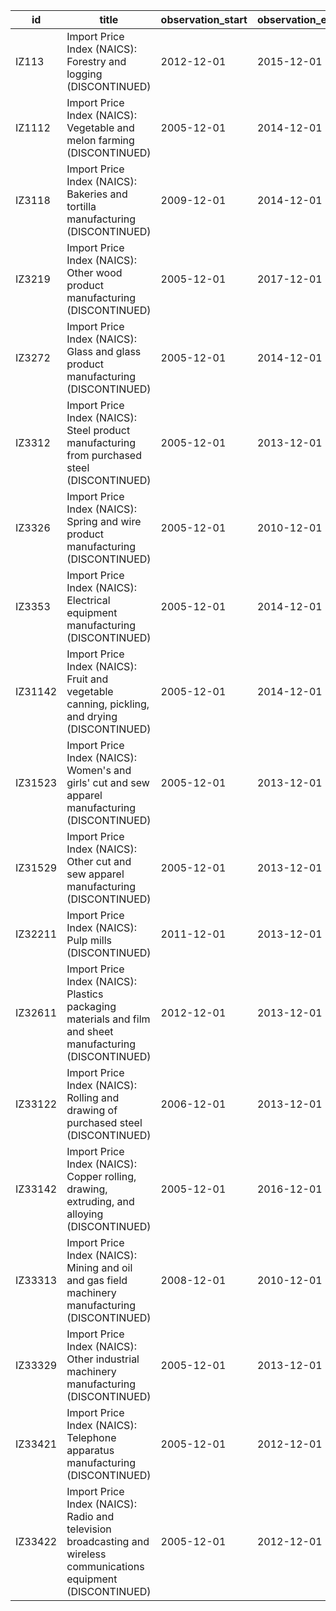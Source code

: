 | id      | title                                                                                                              | observation_start   | observation_end   |
|---------|--------------------------------------------------------------------------------------------------------------------|---------------------|-------------------|
| IZ113   | Import Price Index (NAICS): Forestry and logging (DISCONTINUED)                                                    | 2012-12-01          | 2015-12-01        |
| IZ1112  | Import Price Index (NAICS): Vegetable and melon farming (DISCONTINUED)                                             | 2005-12-01          | 2014-12-01        |
| IZ3118  | Import Price Index (NAICS): Bakeries and tortilla manufacturing (DISCONTINUED)                                     | 2009-12-01          | 2014-12-01        |
| IZ3219  | Import Price Index (NAICS): Other wood product manufacturing (DISCONTINUED)                                        | 2005-12-01          | 2017-12-01        |
| IZ3272  | Import Price Index (NAICS): Glass and glass product manufacturing (DISCONTINUED)                                   | 2005-12-01          | 2014-12-01        |
| IZ3312  | Import Price Index (NAICS): Steel product manufacturing from purchased steel (DISCONTINUED)                        | 2005-12-01          | 2013-12-01        |
| IZ3326  | Import Price Index (NAICS): Spring and wire product manufacturing (DISCONTINUED)                                   | 2005-12-01          | 2010-12-01        |
| IZ3353  | Import Price Index (NAICS): Electrical equipment manufacturing (DISCONTINUED)                                      | 2005-12-01          | 2014-12-01        |
| IZ31142 | Import Price Index (NAICS): Fruit and vegetable canning, pickling, and drying (DISCONTINUED)                       | 2005-12-01          | 2014-12-01        |
| IZ31523 | Import Price Index (NAICS): Women's and girls' cut and sew apparel manufacturing (DISCONTINUED)                    | 2005-12-01          | 2013-12-01        |
| IZ31529 | Import Price Index (NAICS): Other cut and sew apparel manufacturing (DISCONTINUED)                                 | 2005-12-01          | 2013-12-01        |
| IZ32211 | Import Price Index (NAICS): Pulp mills (DISCONTINUED)                                                              | 2011-12-01          | 2013-12-01        |
| IZ32611 | Import Price Index (NAICS): Plastics packaging materials and film and sheet manufacturing (DISCONTINUED)           | 2012-12-01          | 2013-12-01        |
| IZ33122 | Import Price Index (NAICS): Rolling and drawing of purchased steel (DISCONTINUED)                                  | 2006-12-01          | 2013-12-01        |
| IZ33142 | Import Price Index (NAICS): Copper rolling, drawing, extruding, and alloying (DISCONTINUED)                        | 2005-12-01          | 2016-12-01        |
| IZ33313 | Import Price Index (NAICS): Mining and oil and gas field machinery manufacturing (DISCONTINUED)                    | 2008-12-01          | 2010-12-01        |
| IZ33329 | Import Price Index (NAICS): Other industrial machinery manufacturing (DISCONTINUED)                                | 2005-12-01          | 2013-12-01        |
| IZ33421 | Import Price Index (NAICS): Telephone apparatus manufacturing (DISCONTINUED)                                       | 2005-12-01          | 2012-12-01        |
| IZ33422 | Import Price Index (NAICS): Radio and television broadcasting and wireless communications equipment (DISCONTINUED) | 2005-12-01          | 2012-12-01        |